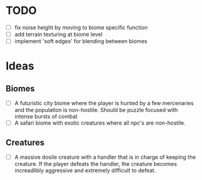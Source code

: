 # TODO
 - [ ] fix noise height by moving to biome specific function
 - [ ] add terrain texturing at biome level
 - [ ] implement 'soft edges' for blending between biomes

# Ideas 

## Biomes

- [ ] A futuristic city biome where the player is hunted by a few mercenaries and the population is non-hostile. Should be puzzle focused with intense bursts of combat
- [ ] A safari biome with exotic creatures where all npc's are non-hostile.

## Creatures

- [ ] A massive dosile creature with a handler that is in charge of keeping the creature. If the player defeats the handler, the creature becomes increadlibly aggressive and extremely difficult to defeat. 
